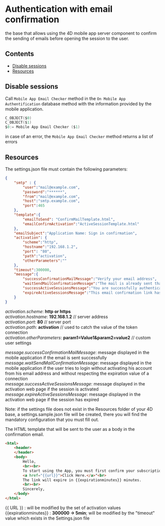 # Authentication with email confirmation

the base that allows using the 4D mobile app server component to confirm the sending of emails before opening the session to the user.

##  Contents ##
- [Disable sessions](#DisableSessions)
- [Resources](#Resources)

## Disable sessions ##

Call `Mobile App Email Checker`  method in the `On Mobile App Authentification` database  method with the information provided by the mobile application.

```swift
C_OBJECT($0)
C_OBJECT($1)
$0:= Mobile App Email Checker ($1)
```
in case of an error, the `Mobile App Email Checker` method returns a list of errors

## Resources ##

The settings.json file must contain the following parameters:

```json
{
    "smtp" : {
        "user":"mail@example.com",
        "password":"******",
        "from":"mail@example.com",
        "host":"smtp.example.com",
        "port":465
    },
    "template":{    
        "emailToSend": "ConfirmMailTemplate.html",
        "emailConfirmActivation":"ActiveSessionTemplate.html"
    },
    "emailSubject":"Application Name: Sign in confirmation",
    "activation": {
        "scheme":"http",
        "hostname":"192.168.1.2",
        "port": "80",
        "path":"activation",
        "otherParameters":""
    },
    "timeout":300000,
    "message":{
        "successConfirmationMailMessage":"Verify your email address",
        "waitSendMailConfirmationMessage":"The mail is already sent thank you to wait before sending again",
        "successActiveSessionsMessage":"You are successfully authenticated",
        "expireActiveSessionsMessage":"This email confirmation link has expired!"
    }
}
```
*activation.scheme*: **http or https** \
*activation.hostname*: **192.168.1.2** // server address \
*activation.port*: **80** // server port \
*activation.path*: **activation** // used to catch the value of the token connection \
*activation.otherParameters*: **param1=Value1&param2=value2** // custom user settings

*message.successConfirmationMailMessage*: message displayed in the mobile application if the email is sent successfully \
*message.waitSendMailConfirmationMessage*: message displayed in the mobile application if the user tries to login without activating his account from his email address and without respecting the expiration value of a connection \
*message.successActiveSessionsMessage*: message displayed in the activation web page if the session is activated \
*message.expireActiveSessionsMessage*: message displayed in the activation web page if the session has expired

Note: if the settings file does not exist in the Resources folder of your 4D base, a settings.sample.json file will be created, there you will find the mandatory configuration that you must fill out.

The HTML template that will be sent to the user as a body in the confirmation email.
```html
<html>
    <header>
    </header>
    <body>
        Hello,
        <br><br>
        To start using the App, you must first confirm your subscription by clicking on the following link:
        <a href="{{url}}">Click Here.</a>"<br>
        The link will expire in {{expirationminutes}} minutes.
        <br><br>
        Sincerely,
    </body>
</html>
```

{{ URL }} : will be modified by the set of activation values \
{{expirationminutes}} : **300000 -> 5min**; will be modified by the "timeout" value which exists in the Settings.json file
